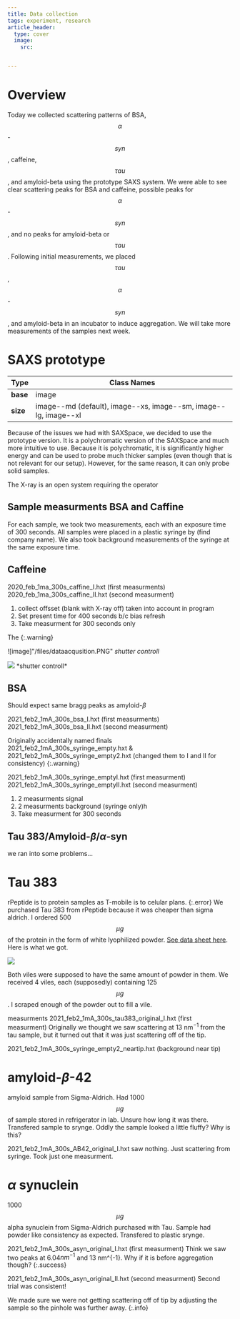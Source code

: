 ```yaml
---
title: Data collection
tags: experiment, research 
article_header:
  type: cover
  image:
    src: 


---
```

# Overview 
Today we collected scattering patterns of BSA, $$\alpha$$-$$syn$$, caffeine, $$\tau au$$, and amyloid-beta using the prototype SAXS system. We were able to see clear scattering peaks for BSA and caffeine, possible peaks for $$\alpha$$-$$syn$$, and no peaks for amyloid-beta or $$\tau au$$. Following initial measurements,  we placed $$\tau au$$, $$\alpha$$-$$syn$$, and amyloid-beta in an incubator to induce aggregation. We will take more measurements of the samples next week.

# SAXS prototype



| Type | Class Names |
| ---- | ---- |
| **base**  | image |
| **size**  | image\-\-md (default), image\-\-xs, image\-\-sm, image\-\-lg, image\-\-xl |

Because of the issues we had with SAXSpace, we decided to use the prototype version. It is a polychromatic version of the SAXSpace and much more intuitive to use. Because it is polychromatic, it is significantly higher energy and can be used to probe much thicker samples (even though that is not relevant for our setup). However, for the same reason, it can only probe solid samples. 

The X-ray is an open system requiring the operator 

## Sample measurments BSA and Caffine 
For each sample, we took two measurements, each with an exposure time of 300 seconds. All samples were placed in a plastic syringe by (find company name). We also took background measurements of the syringe at the same exposure time. 


## Caffeine
2020_feb_1ma_300s_caffine_I.hxt (first measurments)
2020_feb_1ma_300s_caffine_II.hxt (second measurment) 
<ol>
<li>collect offsset (blank with X-ray off) taken into account in program</li>
<li>Set present time for 400 seconds b/c bias refresh</li>
<li>Take measurment for 300 seconds only</li>
</ol>
The 
{:.warning}

![image]"/files/dataacqusition.PNG"
*shutter controll*

<img class="image image--md" src="/files/shuttercontroll.JPG"/>
*shutter controll*





## BSA
Should expect same bragg peaks as amyloid-$\beta$ 

2021_feb2_1mA_300s_bsa_I.hxt (first measurments)
2021_feb2_1mA_300s_bsa_II.hxt (second measurment) 


Originally accidentally named finals 2021_feb2_1mA_300s_syringe_empty.hxt & 2021_feb2_1mA_300s_syringe_empty2.hxt (changed them to I and II for consistency) 
{:.warning}


2021_feb2_1mA_300s_syringe_emptyI.hxt (first measurment)
2021_feb2_1mA_300s_syringe_emptyII.hxt (second measurment)
<ol>
<li>2 measurments signal</li>
<li>2 measurments background (syringe only)h</li>
<li>Take measurment for 300 seconds </li>
</ol>


## Tau 383/Amyloid-$\beta$/$\alpha$-syn
we ran into some problems...


# Tau 383
rPeptide is to protein samples as T-mobile is to celular plans.
{:.error}
We purchased Tau 383 from rPeptide because it was cheaper than sigma aldrich. I ordered 500 $$\mu g$$ of the protein in the form of white lyophilized powder. [See data sheet here](https://www.rpeptide.com/_code/_dyn_images/products/data-sheet/T-1005-Tau-383-Revised.pdf).  Here is what we got. 

<img class="image image--md" src="/files/lies.png">




Both viles were supposed to have the same amount of powder in them. We received 4 viles, each (supposedly) containing 125 $$\mu g$$. I scraped enough of the powder out to fill a vile. 


measurments 
2021_feb2_1mA_300s_tau383_original_I.hxt (first measurment) 
Originally we thought we saw scattering at 13 nm$^{-1}$ from the tau sample, but it turned out that it was just scattering off of the tip. 


2021_feb2_1mA_300s_syringe_empty2_neartip.hxt (background near tip) 

#  amyloid-$\beta$-42
amyloid sample from Sigma-Aldrich. Had 1000 $$\mu g$$ of sample stored in refrigerator in lab. Unsure how long it was there. Transfered sample to srynge. Oddly the sample looked a little fluffy? Why is this? 

2021_feb2_1mA_300s_AB42_original_I.hxt
saw nothing. Just scattering from syringe. Took just one measurment. 

# $\alpha$ synuclein 
1000 $$\mu g$$ alpha synuclein from Sigma-Aldrich purchased with Tau. Sample had powder like consistency as expected. Transfered to plastic srynge.  

2021_feb2_1mA_300s_asyn_original_I.hxt (first measurment)
Think we saw two peaks at 6.04$nm^{-1}$ and 13 nm^{-1}. Why if it is before aggregation though?
{:.success}

2021_feb2_1mA_300s_asyn_original_II.hxt (second measurment) 
Second trial was consistent! 


We made sure we were not getting scattering off of tip by adjusting the sample so the pinhole was further away. 
{:.info} 
